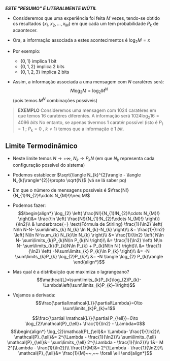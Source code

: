 **_ESTE "RESUMO" É LITERALMENTE INÚTIL_**
- Consideremos que uma experiência foi feita $M$ vezes, tendo-se obtido os resultados $\{ x_{1},x_{2},\dots,x_{M} \}$ em que cada um tem probabilidade $P_{k}$ de acaontecer.
- Ora, a informação associada a estes acontecimentos é $\log_{2}M=x$ 
- Por exemplo:
    - $\{0,1\}$ implica 1 bit
    - $\{0,1,2\}$ implica 2 bits
    - $\{0,1,2,3\}$ implica 2 bits

- Assim, a informação associada a uma mensagem com $N$ caratéres será:
$$N\log_{2}M=\log_{2}M^{N}$$
(pois temos $M^{N}$ combinações possíveis)

> **EXEMPLO**
> Consideremos uma mensagem com $1024$ caratéres em que temos $16$ caratéres diferentes. A informação será $1024\log_{2}16=4096~bits$
> No entanto, se apenas tivermos 1 caratér possível (isto é $P_{1}=1~;~P_{k}=0~,~k\neq1$) temos que a informação é $1~bit$.

## Limite Termodinâmico
- Neste limite temos $N\to+\infty$, $N_{k}\to P_{k}N$ (em que $N_{k}$ representa cada configuração possível do sistema)
- Podemos establecer $\sqrt{\langle N_{k}^{2}\rangle - \langle N_{k}\rangle^{2}}\propto \sqrt{N}$ (vá se lá saber pq)
- Em que o número de mensagens possíveis é $\frac{N!}{N_{1}!N_{2}!\cdots N_{M}!}\neq M!$

- Podemos fazer:
$$\begin{align*}
\log_{2} \left( \frac{N!}{N_{1}!N_{2}!\cdots N_{M}!} \right)&= \frac{\ln \left( \frac{N!}{N_{1}!N_{2}!\cdots N_{M}!} \right)}{\ln2}\\
& \underbrace{=}_\text{Fórmula de Stirling} \frac{1}{\ln2} \left( N\ln N-N- \sum\limits_{k} N_{k} \ln N_{k}-N_{k} \right)\\
&= \frac{1}{\ln2} \left( N\ln N-\sum_{k} N_{k}\ln N_{k}  \right)\\
&= \frac{1}{\ln2} \left( N\ln N- \sum\limits_{k}P_{k}N\ln P_{k}N  \right)\\
&= \frac{1}{\ln2} \left( N\ln N- \sum\limits_{k}(P_{k}N\ln P_{k} + P_{k}N\ln N ) \right)\\
&= \frac{1}{\ln2} \left( -N\sum\limits_{k} P_{k}\ln P_{k} \right)\\
&= -N \sum\limits_{k}P_{k} \log_{2}P_{k}\\
&= -N \langle \log_{2} P_{k}\rangle
\end{align*}$$

- Mas qual é a distribuição que maximiza o lagrangeano?
$$\mathcal{L}=\sum\limits_{k}P_{k}\log_{2}P_{k}- \Lambda\left(\sum\limits_{k}P_{k}-1\right)$$
- Vejamos a derivada:
$$\frac{\partial\mathcal{L}}{\partial\Lambda}=0\to \sum\limits_{k}P_{k}=1$$

$$\frac{\partial \mathcal{L}}{\partial P_{\ell}}=0\to \log_{2}\mathcal{P}_{\ell}+ \frac{1}{\ln2} - \Lambda=0$$
$$\begin{align*}
\log_{2}\mathcal{P}_{\ell}&= \Lambda- \frac{1}{\ln2}\\
\mathcal{P}_{\ell}&= 2^{\Lambda - \frac{1}{\ln2}}\\
\sum\limits_{\ell} \mathcal{P}_{\ell}&= \sum\limits_{\ell} 2^{\Lambda - \frac{1}{\ln2}}\\
1&= M 2^{\Lambda - \frac{1}{\ln2}}\\
\frac{1}{M}&= 2^{\Lambda - \frac{1}{\ln2}}\\
\mathcal{P}_{\ell}&= \frac{1}{M}~~,~~ \forall \ell
\end{align*}$$
